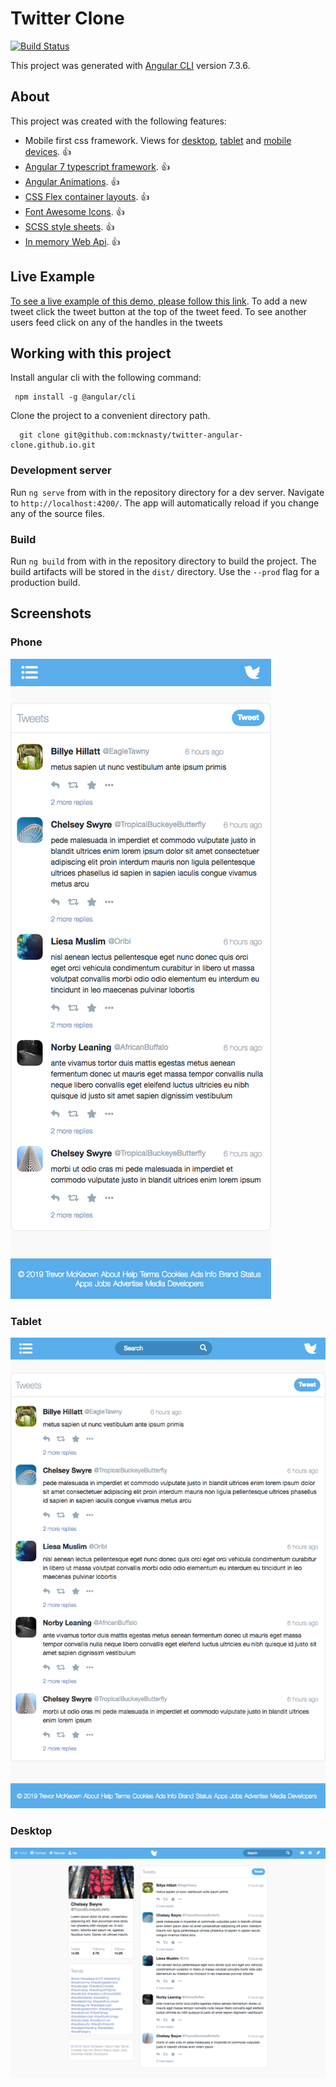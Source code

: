 # Twitter Clone
[![Build Status](https://travis-ci.org/mcknasty/twitter-angular-clone.github.io.svg?branch=master)](https://travis-ci.org/mcknasty/twitter-angular-clone.github.io)

This project was generated with [Angular CLI](https://github.com/angular/angular-cli) version 7.3.6.

## About
This project was created with the following features:

  - Mobile first css framework. Views for [desktop](#desktop), [tablet](#tablet) and [mobile devices](/#phone). :thumbsup:
  - [Angular 7 typescript framework](https://angular.io/). :thumbsup:
  - [Angular Animations](https://angular.io/guide/animations). :thumbsup:
  - [CSS Flex container layouts](https://css-tricks.com/snippets/css/a-guide-to-flexbox/). :thumbsup:
  - [Font Awesome Icons](https://github.com/FortAwesome/Font-Awesome). :thumbsup:
  - [SCSS style sheets](https://sass-lang.com/). :thumbsup:
  - [In memory Web Api](https://github.com/angular/in-memory-web-api). :thumbsup:

## Live Example
  [To see a live example of this demo, please follow this link](https://mcknasty.github.io/twitter-angular-clone.github.io). To add a new tweet click the tweet button at the top of the tweet feed.  To see another users feed click on any of the handles in the tweets

## Working with this project
Install angular cli with the following command:
```
 npm install -g @angular/cli
```

Clone the project to a convenient directory path.
```
  git clone git@github.com:mcknasty/twitter-angular-clone.github.io.git
```

### Development server

Run `ng serve` from with in the repository directory for a dev server. Navigate to `http://localhost:4200/`. The app will automatically reload if you change any of the source files.

### Build

Run `ng build` from with in the repository directory to build the project. The build artifacts will be stored in the `dist/` directory. Use the `--prod` flag for a production build.

## Screenshots

### Phone
  ![Phone View](readme_images/phone_view.png)

### Tablet
  ![Tablet View](readme_images/tablet_view.png)

### Desktop ###
  ![Desktop View](readme_images/desktop_view.png)

